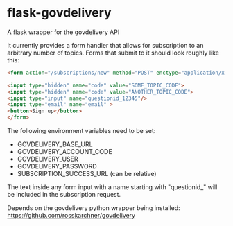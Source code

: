 flask-govdelivery
=================

A flask wrapper for the govdelivery API

It currently provides a form handler that allows for subscription to an arbitrary number of topics. Forms that submit to it should look roughly like this:

```html
<form action="/subscriptions/new" method="POST" enctype="application/x-www-form-urlencoded">

<input type="hidden" name="code" value="SOME_TOPIC_CODE">
<input type="hidden" name="code" value="ANOTHER_TOPIC_CODE">
<input type="input" name="questionid_12345"/>
<input type="email" name="email" >
<button>Sign up</button>
</form>
```
The following environment variables need to be set:

* GOVDELIVERY_BASE_URL
* GOVDELIVERY_ACCOUNT_CODE
* GOVDELIVERY_USER
* GOVDELIVERY_PASSWORD
* SUBSCRIPTION_SUCCESS_URL (can be relative)

The text inside any form input with a name starting with "questionid_" will be included in the subscription request.

Depends on the govdelivery python wrapper being installed:
https://github.com/rosskarchner/govdelivery